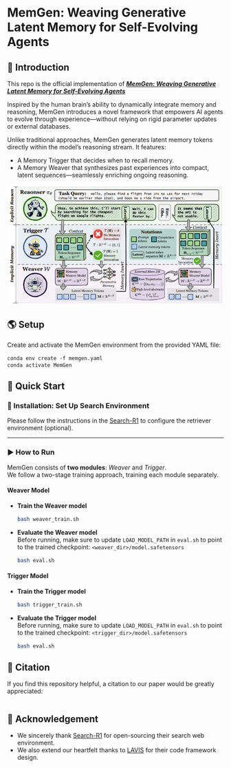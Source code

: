 # MemGen: Weaving Generative Latent Memory for Self-Evolving Agents

## 👋 Introduction
This repo is the official implementation of [***MemGen: Weaving Generative Latent Memory for Self-Evolving Agents***]()

Inspired by the human brain’s ability to dynamically integrate memory and reasoning, MemGen introduces a novel framework that empowers AI agents to evolve through experience—without relying on rigid parameter updates or external databases.

Unlike traditional approaches, MemGen generates latent memory tokens directly within the model’s reasoning stream. It features:
- A Memory Trigger that decides when to recall memory.
- A Memory Weaver that synthesizes past experiences into compact, latent sequences—seamlessly enriching ongoing reasoning.

![alt text](assets/memgen.png)

## 🌎 Setup

Create and activate the MemGen environment from the provided YAML file:

```
conda env create -f memgen.yaml
conda activate MemGen
```

## 🚀 Quick Start

### 🔧 Installation: Set Up Search Environment
Please follow the instructions in the [Search-R1](https://github.com/PeterGriffinJin/Search-R1?tab=readme-ov-file#retriever-environment-optional) to configure the retriever environment (optional).

---

### ▶️ How to Run
MemGen consists of **two modules**: *Weaver* and *Trigger*.  
We follow a two-stage training approach, training each module separately.

#### Weaver Model
- **Train the Weaver model**
    ```bash
    bash weaver_train.sh
    ```

- **Evaluate the Weaver model**  
    Before running, make sure to update `LOAD_MODEL_PATH` in `eval.sh` to point to the trained checkpoint: `<weaver_dir>/model.safetensors`
    ```bash
    bash eval.sh
    ```

#### Trigger Model
- **Train the Trigger model**
    ```bash
    bash trigger_train.sh
    ```
- **Evaluate the Trigger model**  
    Before running, make sure to update `LOAD_MODEL_PATH` in `eval.sh` to point to the trained checkpoint: `<trigger_dir>/model.safetensors`
    ```bash
    bash eval.sh
    ```

## 🫡 Citation
If you find this repository helpful, a citation to our paper would be greatly appreciated:
```
```

## 🙏 Acknowledgement
- We sincerely thank [Search-R1](https://github.com/PeterGriffinJin/Search-R1) for open-sourcing their search web environment.
- We also extend our heartfelt thanks to [LAVIS](https://github.com/salesforce/LAVIS) for their code framework design.